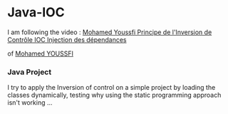 # Java-IOC
I am following the video : <a href ="https://www.youtube.com/watch?v=DNb1PHaokNY&amp;list=PLxr551TUsmAprMTVCc20Dy445O4UWxS02&amp;index=23">Mohamed Youssfi Principe de l'Inversion de Contrôle IOC Injection des dépendances
</a>

of <a href ="https://www.youtube.com/user/mohamedYoussfi">Mohamed YOUSSFI</a>
<h3>Java Project</h3>
I try to apply the Inversion of control on a simple project by loading the classes dynamically, testing why using the static programming approach isn't working ...  
